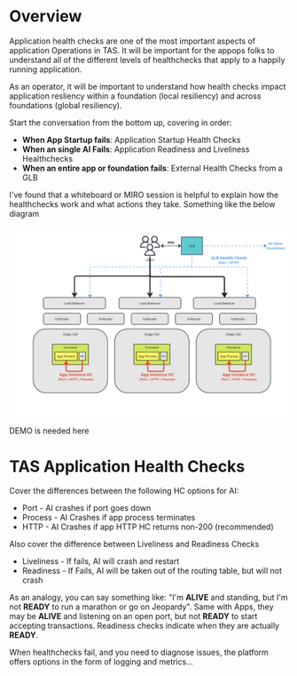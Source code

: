 # Overview
Application health checks are one of the most important aspects of application Operations in TAS.  It will be important for the appops folks to understand all of the different levels of healthchecks that apply to a happily running application.

As an operator, it will be important to understand how health checks impact application resliency within a foundation (local resiliency) and across foundations (global resiliency).  

Start the conversation from the bottom up, covering in order:

* **When App Startup fails**: Application Startup Health Checks
* **When an single AI Fails**: Application Readiness and Liveliness Healthchecks
* **When an entire app or foundation fails**: External Health Checks from a GLB

I've found that a whiteboard or MIRO session is helpful to explain how the healthchecks work and what actions they take.  Something like the below diagram

![healthchecks](./healthcheck.png)

DEMO is needed here

# TAS Application Health Checks

Cover the differences between the following HC options for AI:
* Port - AI crashes if port goes down
* Process - AI Crashes if app process terminates
* HTTP - AI Crashes if app HTTP HC returns non-200 (recommended)

Also cover the difference between Liveliness and Readiness Checks
* Liveliness - If fails, AI will crash and restart
* Readiness - If Fails, AI will be taken out of the routing table, but will not crash

As an analogy, you can say something like: "I'm **ALIVE** and standing, but I'm not **READY** to run a marathon or go on Jeopardy".  Same with Apps, they may be **ALIVE** and listening on an open port, but not **READY** to start accepting transactions.  Readiness checks indicate when they are actually **READY**.

When healthchecks fail, and you need to diagnose issues, the platform offers options in the form of logging and metrics...

